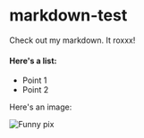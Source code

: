 # markdown-test
Check out my markdown. It roxxx!

#### Here's a list:
 - Point 1
 - Point 2

Here's an image:

![Funny pix](http://orig05.deviantart.net/12ff/f/2012/201/3/7/pixel_lady_gaga_by_fightingferret-d580wis.gif)

